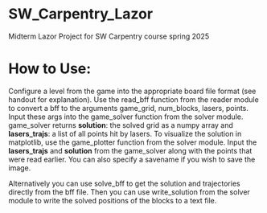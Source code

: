 # SW_Carpentry_Lazor
Midterm Lazor Project for SW Carpentry course spring 2025

# How to Use:
Configure a level from the game into the appropriate board file format (see handout for explanation).
Use the read_bff function from the reader module to convert a bff to the arguments game_grid, num_blocks, lasers, points.
Input these args into the game_solver function from the solver module. game_solver returns **solution**: the solved grid as a numpy array and **lasers_trajs**: a list of all points hit by lasers. 
To visualize the solution in matplotlib, use the game_plotter function from the solver module. Input the **lasers_trajs** and **solution** from the game_solver along with the points that were read earlier. You can also specify a savename if you wish to save the image. 

Alternatively you can use solve_bff to get the solution and trajectories directly from the bff file. Then you can use write_solution from the solver module to write the solved positions of the blocks to a text file. 

